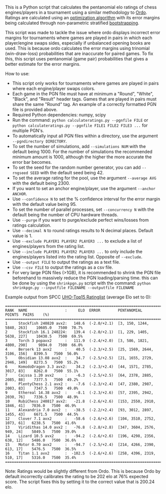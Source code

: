 This is a Python script that calculates the pentanomial elo ratings of chess engines/players in a tournament using a similar methodology to [Ordo](https://github.com/michiguel/Ordo). Ratings are calculated using an [optimization algorithm](https://en.wikipedia.org/wiki/Limited-memory_BFGS) with its error margins being calculated through non-parametric stratified [bootstrapping](https://en.wikipedia.org/wiki/Bootstrapping_(statistics)).

This script was made to tackle the issue where ordo displays incorrect error margins for tournaments where games are played in pairs in which each player/engine swaps sides, especially if unbalanced opening books are used. This is because ordo calculates the error margins using trinomial (win-draw-loss) probabilities that are inaccurate for paired games. To fix this, this script uses pentanomial (game pair) probabilities that gives a better estimate for the error margins.

How to use:
- This script only works for tournaments where games are played in pairs where each engine/player swaps colors.
- Each game in the PGN file must have at minimum a "Round", "White", "Black", and "Result" header tags. Games that are played in pairs must share the same "Round" tag. An example of a correctly formatted PGN file is provided above.
- Required Python dependencies: numpy, scipy
- Run the command: `python calculateratings.py --pgnfile FILE` or `python calculateratings.py --pgnfile FILE1 FILE2 FILE3 ...` for multiple PGN's.
- To automatically input all PGN files within a directory, use the argument `--pgndirectory DIRECTORY`.
- To set the number of simulations, add `--simulations NUM` with the default being 1000. For the number of simulations the recommended minimum amount is 1000, although the higher the more accurate the error bar becomes.
- To set the seed for the random number generator, you can add `--rngseed SEED` with the default seed being 42.
- To set the average rating for the pool, use the argument `--average AVG` with the default being 2300.
- If you want to set an anchor engine/player, use the argument `--anchor ANCHOR`.
- Use `--confidence N` to set the % confidence interval for the error margin with the default value being 95.
- To set the number of parallel processes, set `--concurrency N` with the default being the number of CPU hardware threads.
- Use `--purge` if you want to purge/exclude perfect wins/losses from ratings calculation.
- Use `--decimal N` to round ratings results to N decimal places. Default value is 1.
- Use `--exclude PLAYER1 PLAYER2 PLAYER3 ...` to exclude a list of engines/players from the rating list.
- Use `--include PLAYER1 PLAYER2 PLAYER3 ...` to only include the engines/players listed into the rating list. Opposite of `--exclude`.
- Use `--output FILE` to output the ratings as a text file.
- Use `--csv FILE` to output the ratings as a csv file.
- For very large PGN files (>1GB), it is recommended to shrink the PGN file beforehand to massively reduce the PGN loading/parsing time. this can be done by using the `shrinkpgn.py` script with the command: `python shrinkpgn.py --inputfile FILENAME --outputfile FILENAME`

Example output from SPCC [UHO-Top15 Ratinglist](https://www.sp-cc.de/) (average Elo set to 0):
```
=====================================================================================================
RANK  NAME                 :     ELO  ERROR        PENTANOMIAL                   POINTS  PAIRS    (%)
=====================================================================================================
1     Stockfish 240820 avx2:   148.6  (-2.0/+2.1)  [3, 150, 1244, 5840, 263]    10605.0   7500  70.7%
2     Stockfish 16.1 240224:   139.4  (-2.0/+2.1)  [1, 229, 1405, 5638, 227]    10430.5   7500  69.5%
3     Torch 3 popavx2      :   111.9  (-2.4/+2.0)  [3, 586, 1821, 4800, 290]     9894.0   7500  66.0%
4     Berserk 13 avx2      :    40.5  (-2.3/+2.5)  [25, 1569, 2644, 3106, 156]   8399.5   7500  56.0%
5     Obsidian 13.08 avx2  :    34.7  (-2.5/+2.5)  [21, 1655, 2729, 2946, 149]   8273.5   7500  55.2%
6     KomodoDragon 3.3 avx2:    34.2  (-2.3/+2.4)  [44, 1571, 2785, 3017, 83]    8262.0   7500  55.1%
7     Caissa 1.20 avx2     :    -6.3  (-2.5/+2.5)  [64, 2378, 2885, 2085, 88]    7377.5   7500  49.2%
8     PlentyChess 2.1 avx2 :    -7.6  (-2.3/+2.4)  [47, 2380, 2987, 2003, 83]    7347.5   7500  49.0%
9     Ethereal 14.38 avx2  :    -8.1  (-2.3/+2.6)  [57, 2395, 2942, 2030, 76]    7336.5   7500  48.9%
10    RubiChess 240817 avx2:   -21.8  (-2.6/+2.6)  [153, 2550, 2910, 1846, 41]   7036.0   7500  46.9%
11    Alexandria 7.0 avx2  :   -38.5  (-2.2/+2.4)  [93, 3012, 2897, 1455, 43]    6671.5   7500  44.5%
12    Clover 7.1 avx2      :   -58.6  (-2.6/+2.6)  [104, 3510, 2752, 1073, 61]   6238.5   7500  41.6%
13    Viridithas 14.0 avx2 :   -76.8  (-2.8/+2.8)  [347, 3604, 2576, 949, 24]    5849.5   7500  39.0%
14    Lizard 10.5 avx2     :   -94.2  (-2.6/+2.6)  [196, 4298, 2356, 638, 12]    5486.0   7500  36.6%
15    Motor 0.70 avx2      :   -94.7  (-2.5/+2.4)  [214, 4266, 2390, 613, 17]    5476.5   7500  36.5%
16    Titan 1.1 avx2       :  -102.5  (-2.6/+2.6)  [258, 4396, 2319, 510, 17]    5316.0   7500  35.4%
=====================================================================================================
```
Note: Ratings would be slightly different from Ordo. This is because Ordo by default incorrectly calibrates the rating to be 202 elo at 76% expected score. The script fixes this by setting it to the correct value that is 200.24 elo.
